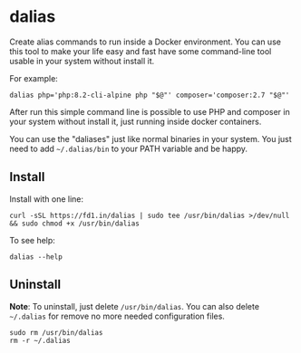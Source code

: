 # dalias
Create alias commands to run inside a Docker environment. You can use this tool
to make your life easy and fast have some command-line tool usable in your
system without install it.

For example:

```console
dalias php='php:8.2-cli-alpine php "$@"' composer='composer:2.7 "$@"'
```

After run this simple command line is possible to use PHP and composer in your
system without install it, just running inside docker containers.

You can use the "daliases" just like normal binaries in your system. You just
need to add `~/.dalias/bin` to your PATH variable and be happy.


## Install

Install with one line:

```console
curl -sSL https://fd1.in/dalias | sudo tee /usr/bin/dalias >/dev/null && sudo chmod +x /usr/bin/dalias
```

To see help:

```console
dalias --help
```

## Uninstall

**Note**: To uninstall, just delete `/usr/bin/dalias`. You can also delete
`~/.dalias` for remove no more needed configuration files.

```console
sudo rm /usr/bin/dalias
rm -r ~/.dalias
```
